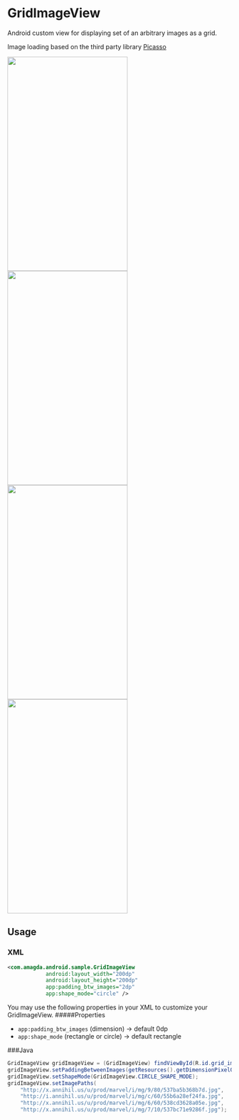 # GridImageView
Android custom view for displaying set of an arbitrary images as a grid.

Image loading based on the third party library [Picasso](http://square.github.io/picasso/)

<img src="https://github.com/amagda/GridImageView/blob/master/screenshots/1img.png" width="270" height="480">
<img src="https://github.com/amagda/GridImageView/blob/master/screenshots/2img.png" width="270" height="480">

<img src="https://github.com/amagda/GridImageView/blob/master/screenshots/3img.png" width="270" height="480">
<img src="https://github.com/amagda/GridImageView/blob/master/screenshots/4img.png" width="270" height="480">

## Usage
### XML
```xml
<com.amagda.android.sample.GridImageView
            android:layout_width="200dp"
            android:layout_height="200dp"
            app:padding_btw_images="2dp"
            app:shape_mode="circle" />
```
You may use the following properties in your XML to customize your GridImageView.
#####Properties
* `app:padding_btw_images` (dimension) -> default 0dp
* `app:shape_mode` (rectangle or circle) -> default rectangle

###Java
```java
GridImageView gridImageView = (GridImageView) findViewById(R.id.grid_image_view);
gridImageView.setPaddingBetweenImages(getResources().getDimensionPixelOffset(R.dimen.padding_btw_images));
gridImageView.setShapeMode(GridImageView.CIRCLE_SHAPE_MODE);
gridImageView.setImagePaths(
    "http://x.annihil.us/u/prod/marvel/i/mg/9/80/537ba5b368b7d.jpg",
    "http://i.annihil.us/u/prod/marvel/i/mg/c/60/55b6a28ef24fa.jpg",
    "http://x.annihil.us/u/prod/marvel/i/mg/6/60/538cd3628a05e.jpg",
    "http://x.annihil.us/u/prod/marvel/i/mg/7/10/537bc71e9286f.jpg");
```
